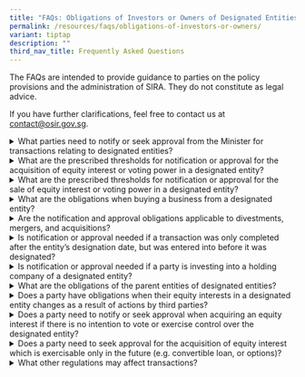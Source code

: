 ```yaml
---
title: "FAQs: Obligations of Investors or Owners of Designated Entities"
permalink: /resources/faqs/obligations-of-investors-or-owners/
variant: tiptap
description: ""
third_nav_title: Frequently Asked Questions
---
```

<p>The FAQs are intended to provide guidance to parties on the policy provisions
and the administration of SIRA. They do not constitute as legal advice.</p>
<p>If you have further clarifications, feel free to contact us at <a href="mailto:contact@osir.gov.sg" rel="noopener noreferrer nofollow" target="_blank">contact@osir.gov.sg</a>.</p>
<p></p>
<div data-type="detailGroup" class="isomer-accordion isomer-accordion-white">
<details class="isomer-details">
<summary>What parties need to notify or seek approval from the Minister for transactions
relating to designated entities?</summary>
<div data-type="detailsContent" class="isomer-details-content">
<p>Notification or approval obligations are imposed on:</p>
<p><strong><u>Prospective controllers of designated entities</u></strong>
</p>
<ul>
<li>
<p>If they acquire an equity interest or voting power that meets prescribed
thresholds; or</p>
</li>
<li>
<p>Become an indirect controller.</p>
</li>
</ul>
<p><strong><u>Existing controllers of designated entities&nbsp;</u></strong>
</p>
<ul>
<li>
<p>If they dispose of equity interest of voting power below the prescribed
thresholds.</p>
</li>
</ul>
<p><strong><u>Acquirors of (any part of) the business or undertaking of the designated entity, as a going concern</u></strong>
</p>
<ul data-tight="true" class="tight">
<li>
<p>If they acquire, as a going concern, any part of the business or undertaking
of the designated entity.</p>
</li>
</ul>
<p><strong><u>Designated entities</u></strong>
</p>
<ul>
<li>
<p>After becoming aware of a change in ownership or control; or</p>
</li>
<li>
<p>If it is seeking to sell (any part of) the business or undertaking, as
a going concern.</p>
</li>
</ul>
</div>
</details>
<details class="isomer-details">
<summary>What are the prescribed thresholds for notification or approval for the
acquisition of equity interest or voting power in a designated entity?</summary>
<div data-type="detailsContent" class="isomer-details-content">
<p>Parties will need to notify or seek approval if they are involved in transactions
that meet the prescribed thresholds for the designated entities.
<br>
<br>The default obligations are:</p>
<ul>
<li>
<p>Notifying the Minister within 7 calendar days after becoming a 5% controller
in a designated entity; and</p>
</li>
<li>
<p>Seeking the Minister’s approval before becoming a 12%, 25%, or 50% controller
in a designated entity.</p>
</li>
</ul>
<p></p>
<p>While the above are default thresholds set out in the Significant Investments
Review Act, the Minister has the flexibility to vary such thresholds for
specific entities as the situation warrants, and if so, these will be prescribed
in subsidiary legislation.</p>
<p></p>
<p>Parties may wish to refer to <a href="/about-sira/acquiring-equity-interest-or-voting-power/" rel="noopener noreferrer nofollow" target="_blank">Acquiring Equity Interest or Voting Power in a Designated Entity</a> for
a step-by-step process flow.</p>
<p>Transactions involving the acquisition, as a going concern, of (any part
of) the business or undertaking of a designated entity, will also require
prior approval.</p>
</div>
</details>
<details class="isomer-details">
<summary>What are the prescribed thresholds for notification or approval for the
sale of equity interest or voting power in a designated entity?</summary>
<div data-type="detailsContent" class="isomer-details-content">
<p>Parties will need to seek approval from the Minister prior to disposing
equity interest or voting power in a designated entity which will result
in them ceasing to be a 50% or 75% controller.</p>
<p>While the above are default thresholds set out in the Significant Investments
Review Act, the Minister has the flexibility to vary such thresholds for
specific entities as the situation warrants, and if so, these will be prescribed
in subsidiary legislation.</p>
<p>Parties may wish to refer to <a href="/about-sira/disposing-equity-interest-or-voting-power/" rel="noopener noreferrer nofollow" target="_blank">Disposal of Equity Interest or Voting Power in a Designated Entity</a> for
a step-by-step process flow.</p>
</div>
</details>
<details class="isomer-details">
<summary>What are the obligations when buying a business from a designated entity?</summary>
<div data-type="detailsContent" class="isomer-details-content">
<p>The acquiror, together with the designated entity, will need to seek approval
from the Minister prior to the acquisition, as a going concern, of (any
part of) the business or undertaking of the designated entity.</p>
<p>Parties may wish to refer to <a href="/about-sira/acquiring-business-or-undertaking/" rel="noopener noreferrer nofollow" target="_blank">Acquisition of the Business or undertaking of a Designated Entity</a> for
a step-by-step process flow.</p>
</div>
</details>
<details class="isomer-details">
<summary>Are the notification and approval obligations applicable to divestments,
mergers, and acquisitions?</summary>
<div data-type="detailsContent" class="isomer-details-content">
<p>Regardless of the form of transaction, whenever a prescribed ownership
or control threshold is met, or will be met, the relevant notification
or approval obligation will apply.</p>
</div>
</details>
<details class="isomer-details">
<summary>Is notification or approval needed if a transaction was only completed
after the entity’s designation date, but was entered into before it was
designated?</summary>
<div data-type="detailsContent" class="isomer-details-content">
<p>Notification or approval would only need to be sought if:</p>
<ul>
<li>
<p>The transaction was entered into on, or after the designation date of
the entity; and&nbsp;</p>
</li>
<li>
<p>If the transaction meets the prescribed ownership and control thresholds.</p>
</li>
</ul>
<p>Parties may refer to <a href="/about-sira/overview-of-ownership-and-control-obligations/" rel="noopener noreferrer nofollow" target="_blank">Overview of Ownership &amp; Control Obligations under SIRA</a> for
the prescribed ownership or control thresholds. The thresholds are default
thresholds and may differ for specific entities.</p>
<p>If any clarification is required, parties may contact OSIR at <a href="mailto:contact@osir.gov.sg" rel="noopener noreferrer nofollow" target="_blank"><u>contact@osir.gov.sg</u></a>
</p>
</div>
</details>
<details class="isomer-details">
<summary>Is notification or approval needed if a party is investing into a holding
company of a designated entity?</summary>
<div data-type="detailsContent" class="isomer-details-content">
<p>Whether an intermediate holding company or an ultimate parent company
will be subject to the ownership and control obligations in the Bill is
fact-specific, depending on the extent and nature of control they have
in the designated entity.</p>
<p>For example, where an intermediate holding company or an ultimate parent
company owner’s total investment holding reaches a prescribed threshold,
the relevant notification or approval obligations may apply.&nbsp;</p>
<p>The obligations of a potential investor, intermediate holding company
or an ultimate parent company to notify or seek approval apply regardless
of whether the actions were the result of the intermediate holding company,
the ultimate parent company or any other party.&nbsp;</p>
<p>Parties may refer to <a href="/about-sira/overview-of-ownership-and-control-obligations/" rel="noopener noreferrer nofollow" target="_blank">Overview of Ownership &amp; Control Obligations under SIRA</a> for
the prescribed thresholds. The thresholds are default thresholds and may
differ for specific entities.</p>
</div>
</details>
<details class="isomer-details">
<summary>What are the obligations of the parent entities of designated entities?</summary>
<div data-type="detailsContent" class="isomer-details-content">
<p>Only obligations related to changes in direct ownership or control specifically
apply to parent entities. For example, if a parent entity seeks to sell
off some of its shares in the designated entity and would fall below a
prescribed threshold as a result, prior approval would be required for
the sale.</p>
<p>Similarly, if a parent entity seeks to increase its shareholding in a
designated entity which causes it to cross a prescribed threshold as a
result, prior approval would be required.</p>
<p>Parties may refer to <a href="/about-sira/overview-of-ownership-and-control-obligations/" rel="noopener noreferrer nofollow" target="_blank">Overview of Ownership &amp; Control Obligations under SIRA</a> for
the prescribed thresholds. The thresholds are default thresholds and may
differ for specific entities.</p>
<p>Parent entities may seek clarification from OSIR at <a href="mailto:contact@osir.gov.sg" rel="noopener noreferrer nofollow" target="_blank"><u>contact@osir.gov.sg</u></a> before
the commencement of any formal application.</p>
</div>
</details>
<details class="isomer-details">
<summary>Does a party have obligations when their equity interests in a designated
entity changes as a result of actions by third parties?</summary>
<div data-type="detailsContent" class="isomer-details-content">
<p>A party’s obligations arise whether the change in shareholdings or control
is the result of its own actions or the actions of any other party.</p>
<p>Examples:</p>
<ul>
<li>
<p>Where a party’s interest meets a prescribed threshold as the result of
not participating in a share issuance; or</p>
</li>
<li>
<p>Where a party’s interest meets a prescribed threshold as the result of
not participating in a share buyback.</p>
</li>
</ul>
<p></p>
<p>Parties may refer to <a href="/about-sira/overview-of-ownership-and-control-obligations/" rel="noopener noreferrer nofollow" target="_blank">Overview of Ownership &amp; Control Obligations under SIRA</a> for
the prescribed thresholds. The thresholds are default thresholds and may
differ for specific entities.</p>
</div>
</details>
<details class="isomer-details">
<summary>Does a party need to notify or seek approval when acquiring an equity
interest if there is no intention to vote or exercise control over the
designated entity?</summary>
<div data-type="detailsContent" class="isomer-details-content">
<p>Any party investing in a designated entity, whether they seek control
over the designated entity or otherwise, must comply with the obligations
under the Significant Investments Review Act if they meet the prescribed
thresholds.</p>
<p>Parties may refer to <a href="/about-sira/overview-of-ownership-and-control-obligations/" rel="noopener noreferrer nofollow" target="_blank">Overview of Ownership &amp; Control Obligations under SIRA</a> for
the prescribed thresholds. The thresholds are default thresholds and may
differ for specific entities.</p>
</div>
</details>
<details class="isomer-details">
<summary>Does a party need to seek approval for the acquisition of equity interest
which is exercisable only in the future (e.g. convertible loan, or options)?</summary>
<div data-type="detailsContent" class="isomer-details-content">
<p>Under the Significant Investments Review Act, a party will be deemed to
have equity interest as long as it has the right to acquire the equity
interest or voting power.</p>
<p>This may arise under an option, convertible loan or other arrangement
where the equity interest is transferred to (or to the order of) the party,
regardless of when the right is exercisable and whether there are conditions
tied to it.</p>
<p>Hence, a party entering into any such arrangement will need to notify
or seek approval if the equity interest meets the prescribed thresholds.</p>
<p>Parties may refer to <a href="/about-sira/overview-of-ownership-and-control-obligations/" rel="noopener noreferrer nofollow" target="_blank">Overview of Ownership &amp; Control Obligations under SIRA</a> for
the prescribed thresholds. The thresholds are default thresholds and may
differ for specific entities.</p>
</div>
</details>
<details class="isomer-details">
<summary>What other regulations may affect transactions?</summary>
<div data-type="detailsContent" class="isomer-details-content">
<p>Parties involved in transactions pertaining to an entity that is not designated
under the Significant Investments Review Act, but covered by other domestic
sectoral legislation may need to notify or seek approval from the relevant
regulator in accordance with the relevant domestic sectoral legislation.</p>
<p></p>
<p>Please refer to <a href="/resources/other-legislation/sectoral-legislation/" rel="noopener noreferrer nofollow" target="_blank">Sectoral Legislation with O&amp;C provisions</a> to
see examples of other domestic sectoral legislation in Singapore and their
respective regulators.</p>
</div>
</details>
</div>
<p></p>